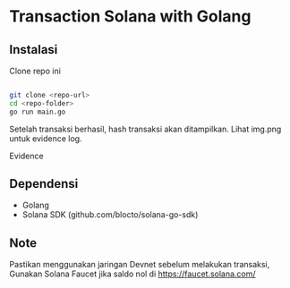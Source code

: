 # Transaction Solana with Golang


## Instalasi

Clone repo ini
```bash

git clone <repo-url>
cd <repo-folder>
go run main.go
```

Setelah transaksi berhasil, hash transaksi akan ditampilkan. Lihat img.png untuk evidence log.

Evidence


## Dependensi

- Golang
- Solana SDK (github.com/blocto/solana-go-sdk)

## Note
Pastikan menggunakan jaringan Devnet sebelum melakukan transaksi, Gunakan Solana Faucet jika saldo nol di https://faucet.solana.com/

